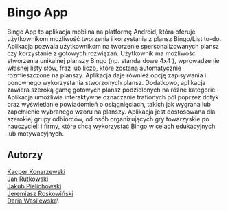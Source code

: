# **Bingo App**

Bingo App to aplikacja mobilna na platformę Android, która oferuje użytkownikom możliwość tworzenia i korzystania z  plansz Bingo/List to-do. Aplikacja pozwala użytkownikom na tworzenie spersonalizowanych plansz czy korzystanie z gotowych rozwiązań. Użytkownik ma możliwość stworzenia unikalnej planszy Bingo (np. standardowe 4x4 ), wprowadzenie własnej listy słów, fraz lub liczb, które zostaną automatycznie rozmieszczone na planszy. Aplikacja daje również opcję zapisywania i ponownego wykorzystania stworzonych plansz. Dodatkowo, aplikacja zawiera szeroką gamę gotowych plansz podzielonych na różne kategorie. Aplikacja umożliwia interaktywne oznaczanie trafionych pól poprzez dotyk oraz wyświetlanie powiadomień o osiągnięciach, takich jak wygrana lub zapełnienie wybranego wzoru na planszy. Aplikacja jest dostosowana dla szerokiej grupy odbiorców, od osób organizujących gry towarzyskie po nauczycieli i firmy, które chcą wykorzystać Bingo w celach edukacyjnych lub motywacyjnych.

## Autorzy
[Kacper Konarzewski](https://github.com/Wrobel1111)\
[Jan Rutkowski](https://github.com/janek559)\
[Jakub Pielichowski](https://github.com/hajzen)\
[Jeremiasz Roskowiński](https://github.com/skrainy77)\
[Daria Wasilewska](https://github.com/Frikaczello)\
